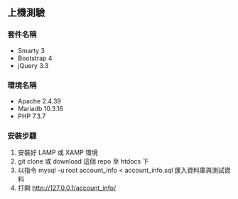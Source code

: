 ## 上機測驗

### 套件名稱
* Smarty 3
* Bootstrap 4
* jQuery 3.3

### 環境名稱
* Apache 2.4.39
* Mariadb 10.3.16
* PHP 7.3.7

### 安裝步驟
1. 安裝好 LAMP 或 XAMP 環境
2. git clone 或 download 這個 repo 至 htdocs 下
3. 以指令 mysql -u root account_info < account_info.sql 匯入資料庫與測試資料
4. 打開 http://127.0.0.1/account_info/
